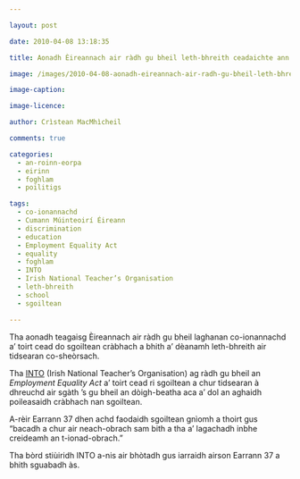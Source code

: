 ```yaml
---

layout: post

date: 2010-04-08 13:18:35

title: Aonadh Èireannach air ràdh gu bheil leth-bhreith ceadaichte ann an sgoiltean

image: /images/2010-04-08-aonadh-eireannach-air-radh-gu-bheil-leth-bhreith-ceadaichte-ann-an-sgoiltean.jpg

image-caption:

image-licence:

author: Crìstean MacMhìcheil

comments: true

categories:
  - an-roinn-eorpa
  - eirinn
  - foghlam
  - poilitigs

tags:
  - co-ionannachd
  - Cumann Múinteoirí Éireann
  - discrimination
  - education
  - Employment Equality Act
  - equality
  - foghlam
  - INTO
  - Irish National Teacher’s Organisation
  - leth-bhreith
  - school
  - sgoiltean

---
```


Tha aonadh teagaisg Èireannach air ràdh gu bheil laghanan co-ionannachd a&#8217; toirt cead do sgoiltean cràbhach a bhith a&#8217; dèanamh leth-bhreith air tidsearan co-sheòrsach.

<!--more-->

Tha [INTO][1] (Irish National Teacher’s Organisation) ag ràdh gu bheil an _Employment Equality Act_ a’ toirt cead ri sgoiltean a chur tidsearan à dhreuchd air sgàth ’s gu bheil an dòigh-beatha aca a’ dol an aghaidh poileasaidh cràbhach nan sgoiltean.

A-rèir Earrann 37 dhen achd faodaidh sgoiltean gnìomh a thoirt gus “bacadh a chur air neach-obrach sam bith a tha a’ lagachadh inbhe creideamh an t-ionad-obrach.”

Tha bòrd stiùiridh INTO a-nis air bhòtadh gus iarraidh airson Earrann 37 a bhith sguabadh às.

 [1]: http://www.into.ie/ "INTO - Irish National Teacher's Organisation"
